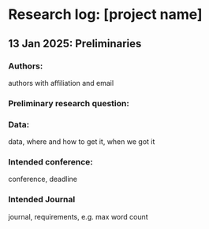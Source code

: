 # Research log: [project name]

## 13 Jan 2025: Preliminaries



### Authors:

authors with affiliation and email



### Preliminary research question:



### Data:

data, where and how to get it, when we got it



### Intended conference:

conference, deadline



### Intended Journal

journal, requirements, e.g. max word count
